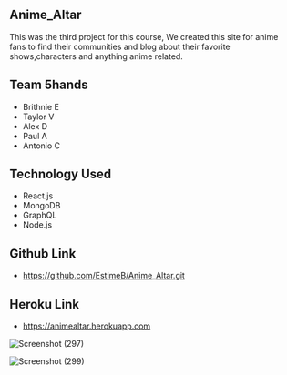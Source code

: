 ## Anime_Altar
This was the third project for this course, We created this site for anime fans to find their communities and blog about their favorite shows,characters and anything anime related.

## Team 5hands 
- Brithnie E
- Taylor V
- Alex D
- Paul A
- Antonio C

## Technology Used
- React.js
- MongoDB
- GraphQL
- Node.js

## Github Link 
- https://github.com/EstimeB/Anime_Altar.git

## Heroku Link
- https://animealtar.herokuapp.com

![Screenshot (297)](https://user-images.githubusercontent.com/98374162/170634576-191fc2e4-467e-4e53-beb6-28709d0a8ae6.png)

![Screenshot (299)](https://user-images.githubusercontent.com/98374162/170635371-c15dee0b-bf09-4a9d-b843-adc9d239bac1.png)
